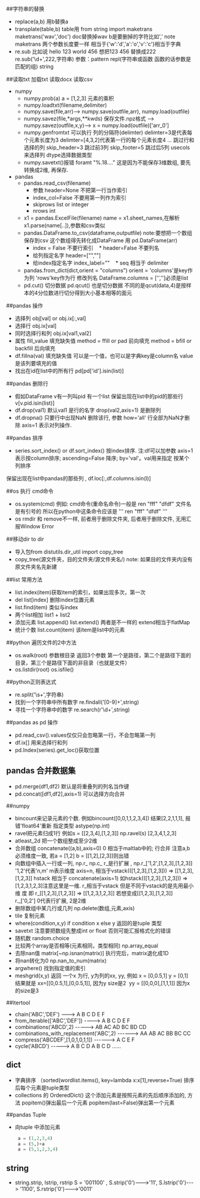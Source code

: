##字符串的替换

* replace(a,b) 用b替换a
* transplate(table,b)  table用 from string import maketrans maketrans('wav','doc') doc替换掉wav  b是要删掉的字符比如',' note maketrans 两个参数长度要一样 相当于{'w':'d','a':'o','v':'c'}相当于字典
* re.sub 比如说 hello 123 world 456 想把123  456 替换成222  re.sub('\d+',222,字符串)
参数：pattern repl(字符串或函数 函数的话参数是匹配的组) string

##读取txt 加载txt 读取docx 读取csv

* numpy
  * numpy.prob(a) a = [1,2,3] 元素的乘积
  * numpy.loadtxt(filename,delimiter)
  * numpy.save(file,arr)--> numpy.save(outfile,arr), numpy.load(outfile)
  * numpy.savez(file,*args,**kwds) 保存文件.npz格式  --> numpy.savez(outfile,x,y)--> x = numpy.load(outfile)['arr_0']
  * numpy.genfromtxt 可以执行 列的分隔符(delimter) delimter=3是代表每个元素长度为3 delimter=[4,3,2]代表第一行的每个元素长度4 ...
跳过行和选择的列 skip_header=3 跳过前3列 skip_footer=5 跳过后5列
usecols 来选择列 dtype选择数据类型
  * numpy.savetxt()报错 foramt "%.18...." 这是因为不能保存3维数组, 要先转换成2维, 再保存.
* pandas
  * pandas.read_csv(filename)
    * 参数 header=None 不把第一行当作索引
    * index_col=False 不要用第一列作为索引
    * skiprows list or integer
    * nrows int
  * x1 = pandas.ExcelFile(filename) name = x1.sheet_names,在解析x1.parse(name[..]),参数和csv类似
  * pandas.DataFrame.to_csv(dataframe,outputfile) note:要想把一个数组保存到csv 这个数组得先转化成DataFrame 用 pd.DataFrame(arr)
    * index = False 不要行索引
    * header=False 不要列名
    * 给列指定名字 header=["",""]
    * 给index指定名字 index_label=""
    * seq 相当于 delimiter
  
  * pandas.from_dict(dict,orient = "columns") orient = 'columns'是key作为列 'rows'key作为行
修改列名 DataFrame.columns = ['','']必须是list
  * pd.cut() 切分数据 pd.qcut() 也是切分数据 不同的是qcut(data,4)是按样本的4分位数进行切分得到大小基本相等的面元


##pandas 操作
 * 选择列 obj[val]  or obj.ix[:,val]
 * 选择行 obj.ix[val]
 * 同时选择行和列 obj.ix[val1,val2]
 * 属性 fill_value 填充缺失值 method = ffill or pad 前向填充 method = bfill or backfill 后向填充
 * df.fillna(val) 填充缺失值 可以是一个值，也可以是字典key是column名 value 是该列要填充的值
 * 找出在id在list中的所有行 pd[pd['id'].isin(list)]
 
##pandas 删除行
 * 假如DataFrame v有一列叫pid 有一个list 保留出现在list中的pid的那些行
  v[v.pid.isin(list)]
 * df.drop(val1) 默认val1 是行的名字  drop(val2,axis=1) 是删除列
 * df.dropna() 只要行中出现NaN 删除该行,  参数 how='all' 行全部为NaN才删除  axis=1 表示对列操作.
 
##pandas 排序
 * series.sort_index() or   df.sort_index() 按index排序. 注:df可以加参数 axis=1表示按column排序; ascending=False 降序; by='val'。val用来指定   按某个列排序
 
 
 

保留出现在list中pandas的那些列 , df.loc[:,df.columns.isin(l)]

##os 执行 cmd命令

* os.system(cmd) 例如: cmd命令(重命名命令)一般是 ren "fff" "dfdf" 文件名是有引号的 所以在python中这条命令应该是
  ''' ren "fff" "dfdf" '''
* os rmdir 和 remove不一样, 前者用于删除文件夹, 后者用于删除文件, 无用汇报Window Error

##移动dir to dir

* 导入包from distutils.dir_util import  copy_tree
* copy_tree(源文件夹，目的文件夹/源文件夹名/) note: 如果目的文件夹内没有原文件夹名先新建

##list 常用方法

* list.index(item)获取item的索引，如果出现多次，第一次
* del list[index] 删除index位置元素
* list.find(item) 类似与index
* 两个list相加 list1 + list2
* 添加元素 list.append() list.extend() 两者是不一样的 extend相当于flatMap
* 统计个数 list.count(item) 该item是list中的元素

##python 遍历文件的2中方法

* os.walk(root) 参数根目录 返回3个参数 第一个是路径，第二个是路径下面的目录，第三个是路径下面的非目录（也就是文件）
* os.listdir(root)  os.isfile()

##python正则表达式
* re.split('\\s+',字符串)
* 找到一个字符串中所有数字 re.findall('[0-9]+',string)
* 寻找一个字符串中的数字 re.search(r'\d+',string)


##pandas as pd 操作
* pd.read_csv().values仅仅只会忽略第一行，不会忽略第一列
* df.ix[] 用来选择行和列
* pd.Index(series).get_loc()获取位置

## pandas 合并数据集
* pd.merge(df1,df2) 默认是将重叠列的列名当作键
* pd.concat([df1,df2],axis=1) 可以选择方向合并

##numpy
* bincount来记录元素的个数. 例如bincount([0,0,1,1,2,3,4]) 结果[2,2,1,1,1], 报错'float64'重新 指定类型 astype(np.int)
* ravel把元素归成1行 例如s = [[2,3,4],[1,2,3]] np.ravel(s) [2,3,4,1,2,3]
* atleast_2d 把一个数组整成至少2维
* 合并数组 concatenate((a,b),axis=0) 0 相当于maltlab中的; 行合并 
  注意a,b 必须维度一致, 若a = [1,2] b = [[1,2],[2,3]]则出错 
* 向数组中插入一行或一列, np.r_ np.c_
  r_是行扩展 , np.r_['1,2',[1,2,3],[1,2,3]] '1,2'代表'n,m' m表示维度 axis=n, 相当于vstack(([1,2,3],[1,2,3])) => [[1,2,3],[1,2,3]]
  hstack 相当于 concatenate(axis=1) 如hstack(([1,2,3],[1,2,3])) => [1,2,3,1,2,3]注意这里是一维. r_相当于vstack 但是不同于vstack的是先用最小维   度 即 r_[[1,2,3],[1,2,3]] => [[1,2,3,1,2,3]] 若想变成[[1,2,3],[1,2,3]] r._['0,2'] 0代表行扩展, 2是2维
* 删除数组中某几行或几列 np.delete(数组,元素,axis)
* tile 复制元素
* where(condition,x,y) if condition x else y 返回的是tuple 类型
* savetxt 注意要把数组先整成int or float 否则可能汇报格式化的错误
* 随机数 random.choice
* 比较两个array是否相等(元素相同，类型相同) np.array_equal
* 去除nan值 matrix[~np.isnan(matrix)] 执行完后，matrix退化成1D
* 将nan转化为0 np.nan_to_num(matrix)
* argwhere() 找到指定值的索引
* meshgrid(x,y) 返回 一个x 为行, y为列的xx, yy, 例如 x = [0,0.5,1] y = [0,1] 结果就是 xx=[[0,0.5,1],[0,0.5,1]], 因为y size是2 
  yy = [[0,0,0],[1,1,1]] 因为x 的size是3
  
##itertool
* chain('ABC','DEF') ---> A B C D E F
* from_iterable(['ABC','DEF']) ----> A B C D E F
* combinations('ABCD',2) -----> AB AC AD BC BD CD
* combinations_with_replacement('ABC',2) ------> AA AB AC BB BC CC
* compress('ABCDEF',[1,0,1,0,1,1]) ------> A C E F
* cycle('ABCD') -----> A B C D A B C D ......

## dict
* 字典排序 （sorted(wordlist.items(), key=lambda x:x[1],reverse=True)
  排序后每个元素是tuple类型
* collections 的 OrderedDict() 这个添加元素是按照元素的先后顺序添加的, 方法 popitem()弹出最后一个元素
  popitem(last=False)弹出第一个元素


##pandas Tuple
* 向tuple 中添加元素
  ```python
   a = (1,2,3,4)
   a = (5,)+a
   a = (5,1,2,3,4)
  ```

## string
* string.strip, lstrip, rstrip 
  S = '001100' , S.strip('0')--->'11', S.lstrip('0')---> '1100', S.rstrip('0')--->'0011'
